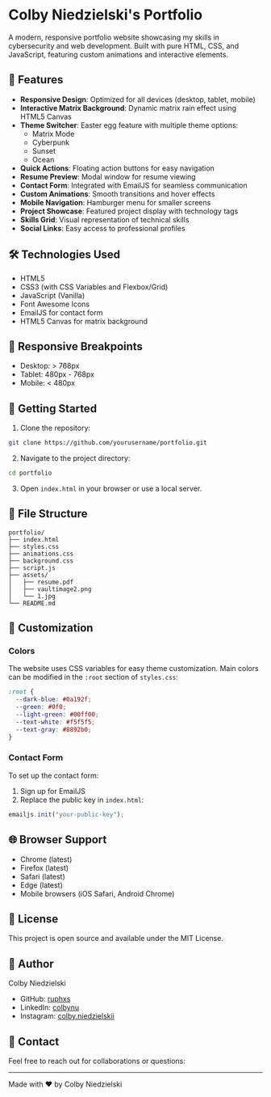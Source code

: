 # Colby Niedzielski's Portfolio

A modern, responsive portfolio website showcasing my skills in cybersecurity and web development. Built with pure HTML, CSS, and JavaScript, featuring custom animations and interactive elements.

## 🌟 Features

- **Responsive Design**: Optimized for all devices (desktop, tablet, mobile)
- **Interactive Matrix Background**: Dynamic matrix rain effect using HTML5 Canvas
- **Theme Switcher**: Easter egg feature with multiple theme options:
  - Matrix Mode
  - Cyberpunk
  - Sunset
  - Ocean
- **Quick Actions**: Floating action buttons for easy navigation
- **Resume Preview**: Modal window for resume viewing
- **Contact Form**: Integrated with EmailJS for seamless communication
- **Custom Animations**: Smooth transitions and hover effects
- **Mobile Navigation**: Hamburger menu for smaller screens
- **Project Showcase**: Featured project display with technology tags
- **Skills Grid**: Visual representation of technical skills
- **Social Links**: Easy access to professional profiles

## 🛠️ Technologies Used

- HTML5
- CSS3 (with CSS Variables and Flexbox/Grid)
- JavaScript (Vanilla)
- Font Awesome Icons
- EmailJS for contact form
- HTML5 Canvas for matrix background

## 📱 Responsive Breakpoints

- Desktop: > 768px
- Tablet: 480px - 768px
- Mobile: < 480px

## 🚀 Getting Started

1. Clone the repository:
```bash
git clone https://github.com/yourusername/portfolio.git
```

2. Navigate to the project directory:
```bash
cd portfolio
```

3. Open `index.html` in your browser or use a local server.

## 📄 File Structure

```
portfolio/
├── index.html
├── styles.css
├── animations.css
├── background.css
├── script.js
├── assets/
│   ├── resume.pdf
│   ├── vaultimage2.png
│   └── 1.jpg
└── README.md
```

## 🔧 Customization

### Colors
The website uses CSS variables for easy theme customization. Main colors can be modified in the `:root` section of `styles.css`:

```css
:root {
  --dark-blue: #0a192f;
  --green: #0f0;
  --light-green: #00ff00;
  --text-white: #f5f5f5;
  --text-gray: #8892b0;
}
```

### Contact Form
To set up the contact form:
1. Sign up for EmailJS
2. Replace the public key in `index.html`:
```javascript
emailjs.init("your-public-key");
```

## 🌐 Browser Support

- Chrome (latest)
- Firefox (latest)
- Safari (latest)
- Edge (latest)
- Mobile browsers (iOS Safari, Android Chrome)

## 📝 License

This project is open source and available under the MIT License.

## 👤 Author

Colby Niedzielski
- GitHub: [ruphxs](https://github.com/ruphxs)
- LinkedIn: [colbynu](https://www.linkedin.com/in/colbynu)
- Instagram: [colby.niedzielskii](https://www.instagram.com/colby.niedzielskii)

## 🤝 Contact

Feel free to reach out for collaborations or questions:


---

Made with ❤️ by Colby Niedzielski
